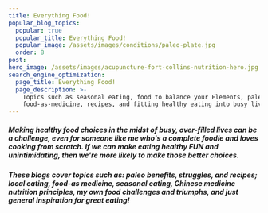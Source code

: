```yaml
---
title: Everything Food!
popular_blog_topics:
  popular: true
  popular_title: Everything Food!
  popular_image: /assets/images/conditions/paleo-plate.jpg
  order: 8
post:
hero_image: /assets/images/acupuncture-fort-collins-nutrition-hero.jpg
search_engine_optimization:
  page_title: Everything Food!
  page_description: >-
    Topics such as seasonal eating, food to balance your Elements, paleo,
    food-as-medicine, recipes, and fitting healthy eating into busy lives.
---
```


##### Making healthy food choices in the midst of busy, over-filled lives can be a challenge, even for someone like me who's a complete foodie and loves cooking from scratch. If we can make eating healthy FUN and unintimidating, then we're more likely to make those better choices.

##### These blogs cover topics such as: paleo benefits, struggles, and recipes; local eating, food-as medicine, seasonal eating, Chinese medicine nutrition principles, my own food challenges and triumphs, and just general inspiration for great eating!